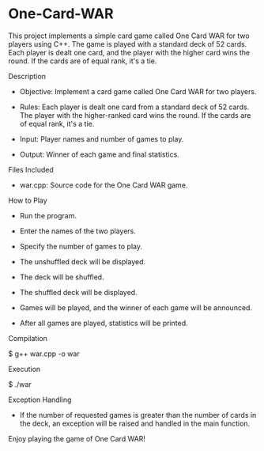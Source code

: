 # One-Card-WAR

This project implements a simple card game called One Card WAR for two players using C++. The game is played with a standard deck of 52 cards. Each player is dealt one card, and the player with the higher card wins the round. If the cards are of equal rank, it's a tie.

Description

- Objective: Implement a card game called One Card WAR for two players.

- Rules: Each player is dealt one card from a standard deck of 52 cards. The player with the higher-ranked card wins the round. If the cards are of equal rank, it's a tie.

- Input: Player names and number of games to play.

- Output: Winner of each game and final statistics.

Files Included

- war.cpp: Source code for the One Card WAR game.

How to Play

- Run the program.

- Enter the names of the two players.
  
- Specify the number of games to play.
  
- The unshuffled deck will be displayed.
  
- The deck will be shuffled.
  
- The shuffled deck will be displayed.
  
- Games will be played, and the winner of each game will be announced.
  
- After all games are played, statistics will be printed.

Compilation

$ g++ war.cpp -o war

Execution

$ ./war
  
Exception Handling

- If the number of requested games is greater than the number of cards in the deck, an exception will be raised and handled in the main function.

Enjoy playing the game of One Card WAR!


